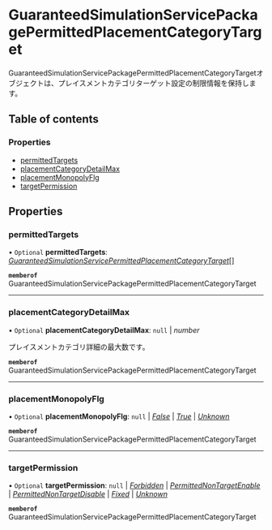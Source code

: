 # GuaranteedSimulationServicePackagePermittedPlacementCategoryTarget


<div lang=\"ja\">GuaranteedSimulationServicePackagePermittedPlacementCategoryTargetオブジェクトは、プレイスメントカテゴリターゲット設定の制限情報を保持します。</div> 

## Table of contents

### Properties

- [permittedTargets](guaranteedsimulationservicepackagepermittedplacementcategorytarget.md#permittedtargets)
- [placementCategoryDetailMax](guaranteedsimulationservicepackagepermittedplacementcategorytarget.md#placementcategorydetailmax)
- [placementMonopolyFlg](guaranteedsimulationservicepackagepermittedplacementcategorytarget.md#placementmonopolyflg)
- [targetPermission](guaranteedsimulationservicepackagepermittedplacementcategorytarget.md#targetpermission)

## Properties

### permittedTargets

• `Optional` **permittedTargets**: [*GuaranteedSimulationServicePermittedPlacementCategoryTarget*](guaranteedsimulationservicepermittedplacementcategorytarget.md)[]

**`memberof`** GuaranteedSimulationServicePackagePermittedPlacementCategoryTarget

___

### placementCategoryDetailMax

• `Optional` **placementCategoryDetailMax**: ``null`` \| *number*

<div lang=\"ja\">プレイスメントカテゴリ詳細の最大数です。</div> 

**`memberof`** GuaranteedSimulationServicePackagePermittedPlacementCategoryTarget

___

### placementMonopolyFlg

• `Optional` **placementMonopolyFlg**: ``null`` \| [*False*](./enums/guaranteedsimulationserviceplacementmonopolyflg.md#false) \| [*True*](./enums/guaranteedsimulationserviceplacementmonopolyflg.md#true) \| [*Unknown*](./enums/guaranteedsimulationserviceplacementmonopolyflg.md#unknown)

**`memberof`** GuaranteedSimulationServicePackagePermittedPlacementCategoryTarget

___

### targetPermission

• `Optional` **targetPermission**: ``null`` \| [*Forbidden*](./enums/guaranteedsimulationservicepackagepermissiontype.md#forbidden) \| [*PermittedNonTargetEnable*](./enums/guaranteedsimulationservicepackagepermissiontype.md#permittednontargetenable) \| [*PermittedNonTargetDisable*](./enums/guaranteedsimulationservicepackagepermissiontype.md#permittednontargetdisable) \| [*Fixed*](./enums/guaranteedsimulationservicepackagepermissiontype.md#fixed) \| [*Unknown*](./enums/guaranteedsimulationservicepackagepermissiontype.md#unknown)

**`memberof`** GuaranteedSimulationServicePackagePermittedPlacementCategoryTarget
